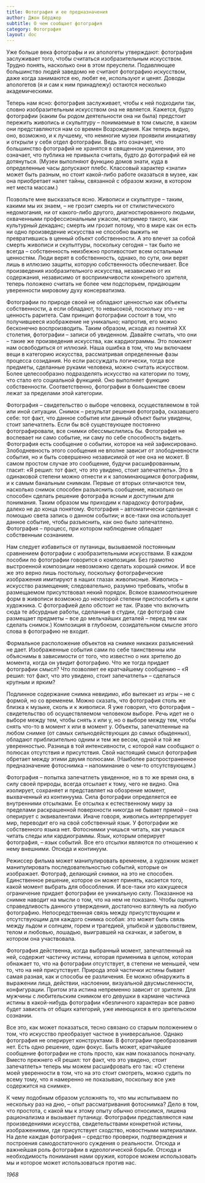 ```yaml
---
title: Фотография и ее предназначения
author: Джон Бёрджер
subtitle: О чем сообщает фотография
category: Фотография
layout: doc
---
```


Уже больше века фотографы и их апологеты утверждают: фотография заслуживает того, чтобы считаться изобразительным искусством. Трудно понять, насколько они в этом преуспели. Подавляющее большинство людей заведомо не считают фотографию искусством, даже когда занимаются ею, любят ее, используют и ценят. Доводы апологетов (я и сам к ним принадлежу) остаются несколько академическими.

Теперь нам ясно: фотография заслуживает, чтобы к ней подходили так, словно изобразительным искусством она не является. Кажется, будто фотографии (каким бы родом деятельности она ни была) предстоит пережить живопись и скульптуру – понимаемые в том смысле, в каком они представляются нам со времен Возрождения. Как теперь видно, оно, возможно, и к лучшему, что немногие музеи проявили инициативу и открыли у себя отдел фотографии. Ведь это означает, что большинство фотографий не хранятся в священном уединении, это означает, что публика не привыкла считать, будто до фотографий ей не дотянуться. (Музеи выполняют функцию домов знати, куда в определенные часы допускают плебс. Классовый характер «знати» может быть разным, но стоит какой-либо работе оказаться в музее, как она приобретает налет тайны, связанной с образом жизни, в котором нет места массам.)

Позвольте мне высказаться ясно. Живописи и скульптуре – таким, какими мы их знаем, – не грозит смерть ни от стилистического недомогания, ни от какого-либо другого, диагностированного людьми, охваченными профессиональным ужасом, например такого, как культурный декаданс; смерть им грозит потому, что в мире как он есть ни одно произведение искусства не способно выжить не превратившись в ценный объект собственности. А это влечет за собой смерть живописи и скульптуры, поскольку сегодня – так было не всегда – собственность неизбежно противостоит всем остальным ценностям. Люди верят в собственность, однако, по сути, они верят лишь в иллюзию защиты, которую собственность обеспечивает. Все произведения изобразительного искусства, независимо от их содержания, независимо от восприимчивости конкретного зрителя, теперь положено считать не более чем подспорьем, придающим уверенности мировому духу консерватизма.

Фотографии по природе своей не обладают ценностью как объекты собственности, а если обладают, то невысокой, поскольку это – не ценность раритета. Сам принцип фотографии состоит в том, что получившееся изображение не уникально; напротив, его можно бесконечно воспроизводить. Таким образом, исходя из понятий ХХ столетия, фотографии – записи об увиденном. Давайте считать, что они – такие же произведения искусства, как кардиограммы. Это поможет нам освободиться от иллюзий. Наша ошибка в том, что мы включаем вещи в категорию искусства, рассматривая определенные фазы процесса созидания. Но если рассуждать логически, тогда все предметы, сделанные руками человека, можно считать искусством. Более целесообразно подразделять искусство на категории по тому, что стало его социальной функцией. Оно выполняет функцию собственности. Соответственно, фотографии в большинстве своем лежат за пределами этой категории.

Фотография – свидетельство о выборе человека, осуществляемом в той или иной ситуации. Снимок – результат решения фотографа, сказавшего себе: тот факт, что данное событие или данный объект были увидены, стоит запечатлеть. Если бы всё существующее постоянно фотографировали, все снимки обессмыслились бы. Фотография не воспевает ни само событие, ни саму по себе способность видеть. Фотография есть сообщение о событии, которое на ней зафиксировано. Злободневность этого сообщения не вполне зависит от злободневности события, но и быть совершенно независимой от нее она не может. В самом простом случае это сообщение, будучи расшифрованным, гласит: «Я решил: тот факт, что это увидено, стоит запечатлеть».
Это в одинаковой степени можно отнести и к запоминающимся фотографиям, и к самым банальным снимкам. Первые от вторых отличаются тем, насколько снимок способен разъяснить сообщение, насколько он способен сделать решение фотографа ясным и доступным для понимания. Таким образом мы приходим к парадоксу фотографии, далеко не до конца понятому. Фотография – автоматически сделанная с помощью света запись о данном событии; и все-таки она использует данное событие, чтобы разъяснить, как оно было запечатлено. Фотография – процесс, при котором наблюдение обладает собственным сознанием.

Нам следует избавиться от путаницы, вызываемой постоянным сравнением фотографии с изобразительными искусствами. В каждом пособии по фотографии говорится о композиции. Без грамотно выстроенной композиции невозможно сделать хороший снимок. И все же это верно лишь постольку, поскольку фотографические изображения имитируют в наших глазах живописные. Живопись – искусство размещения; следовательно, разумно требовать, чтобы в размещаемом присутствовал некий порядок. Всякое взаимоотношение форм в живописи возможно до некоторой степени приспособить к цели художника. С фотографией дело обстоит не так. (Разве что включить сюда те абсурдные работы, сделанные в студии, где фотограф сам размещает предметы – все до мельчайших деталей – перед тем как сделать снимок.) Композиция в глубоком, созидательном смысле этого слова в фотографию не входит.

Формальное расположение объектов на снимке никаких разъяснений не дает. Изображенные события сами по себе таинственны или объяснимы в зависимости от того, что известно о них зрителю до момента, когда он увидит фотографию. Что же тогда придает фотографии смысл? Что позволяет ее кратчайшему сообщению – «Я решил: тот факт, что это увидено, стоит запечатлеть» – сделаться крупным и ярким?

Подлинное содержание снимка невидимо, ибо вытекает из игры – не с формой, но со временем. Можно сказать, что фотография столь же близка к музыке, сколь и к живописи. Я уже говорил, что фотография – свидетельство об осуществляемом человеком выборе. Речь идет не о выборе между тем, чтобы снять х или у, но о выборе между тем, чтобы снять что-то в момент х или в момент у. Объекты, запечатленные на любом снимке (от самых сильнодействующих до самых обыденных), обладают приблизительно одним и тем же весом, одной и той же уверенностью. Разница в той интенсивности, с которой нам сообщают о полюсах отсутствия и присутствия. Свой настоящий смысл фотография обретает между этими двумя полюсами. (Наиболее распространенное предназначение фотоснимка – напоминание о чем-то отсутствующем.)

Фотография – попытка запечатлеть увиденное, но в то же время она, в силу своей природы, всегда отсылает к тому, чего не видно. Она изолирует, сохраняет и представляет на обозрение момент, выхваченный из континуума. Сила фотографии определяется ее внутренними отсылками. Ее отсылка к естественному миру за пределами раскрашенной поверхности никогда не бывает прямой – она оперирует с эквивалентами. Иначе говоря, живопись интерпретирует мир, переводит его на свой собственный язык. У фотографии же собственного языка нет. Фотоснимки учишься читать, как учишься читать следы или кардиограммы. Язык, которым оперирует фотография, – язык событий. Все его отсылки являются по отношению к нему внешними. Отсюда и континуум.

Режиссер фильма может манипулировать временем, а художник может манипулировать последовательностью событий, которые он изображает. Фотограф, делающий снимки, на это не способен. Единственное решение, которое он может принять, касается того, какой момент выбрать для обособления. И все-таки это кажущееся ограничение придает фотографии ее уникальную силу. Показанное на снимке наводит на мысли о том, что на нем не показано. Чтобы оценить справедливость данного утверждения, достаточно взглянуть на любую фотографию. Непосредственная связь между присутствующим и отсутствующим для каждого снимка особая: это может быть связь между льдом и солнцем, горем и трагедией, улыбкой и удовольствием, телом и любовью, лошадью, выигравшей на скачках, и забегом, в котором она участвовала.

Фотография действенна, когда выбранный момент, запечатленный на ней, содержит частичку истины, которая применима в целом, которая обнажает то, что на фотографии отсутствует, в степени не меньшей, чем то, что на ней присутствует. Природа этой частички истины бывает самая разная, как и способы ее различения. Ее можно обнаружить в выражении лица, действии, наслоении, визуальной двусмысленности, конфигурации. Притом эта истина непременно зависит от зрителя. Для мужчины с любительским снимком его девушки в кармане частичка истины в какой-нибудь фотографии «безличного характера» все равно будет зависеть от общих категорий, уже имеющихся в его зрительском сознании.

Все это, как может показаться, тесно связано со старым положением о том, что искусство преобразует частное в универсальное. Однако фотография не оперирует конструктами. В фотографии преобразования нет. Есть одно решение, один фокус. Быть может, кратчайшее сообщение фотографии не столь просто, как нам показалось поначалу. Вместо прежнего «Я решил: тот факт, что это увидено, стоит запечатлеть» теперь мы можем расшифровать его так: «О степени моей уверенности в том, что на это стоит смотреть, можно судить по всему тому, что я намеренно не показываю, поскольку все уже содержится на снимке».

К чему подобным образом усложнять то, что мы испытываем по нескольку раз на дню, – опыт рассматривания фотоснимка? Дело в том, что простота, с какой мы к этому опыту обычно относимся, лишена рационализма и вызывает путаницу. Фотографии представляются нам произведениями искусства, свидетельствами конкретной истины, изображениями, где присутствует сходство, новостными материалами. На деле каждая фотография – средство проверки, подтверждения и построения самодостаточного суждения о реальности. Отсюда и важнейшая роль фотографии в идеологической борьбе. Отсюда и необходимость понимания нами оружия, которое можем использовать мы и которое может использоваться против нас.

*1968*

